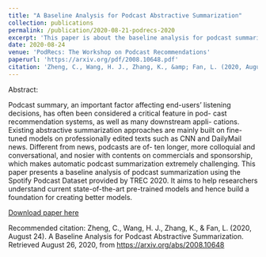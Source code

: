 ```yaml
---
title: "A Baseline Analysis for Podcast Abstractive Summarization"
collection: publications
permalink: /publication/2020-08-21-podrecs-2020
excerpt: 'This paper is about the baseline analysis for podcast summarization task.'
date: 2020-08-24
venue: 'PodRecs: The Workshop on Podcast Recommendations'
paperurl: 'https://arxiv.org/pdf/2008.10648.pdf'
citation: 'Zheng, C., Wang, H. J., Zhang, K., &amp; Fan, L. (2020, August 24). A Baseline Analysis for Podcast Abstractive Summarization. Retrieved August 26, 2020, from https://arxiv.org/abs/2008.10648'
---
```

Abstract:

Podcast summary, an important factor affecting end-users’ listening decisions, has often been considered a critical feature in pod- cast recommendation systems, as well as many downstream appli- cations. Existing abstractive summarization approaches are mainly built on fine-tuned models on professionally edited texts such as CNN and DailyMail news. Different from news, podcasts are of- ten longer, more colloquial and conversational, and nosier with contents on commercials and sponsorship, which makes automatic podcast summarization extremely challenging. This paper presents a baseline analysis of podcast summarization using the Spotify Podcast Dataset provided by TREC 2020. It aims to help researchers understand current state-of-the-art pre-trained models and hence build a foundation for creating better models.

[Download paper here](https://arxiv.org/pdf/2008.10648.pdf)

Recommended citation: Zheng, C., Wang, H. J., Zhang, K., &amp; Fan, L. (2020, August 24). A Baseline Analysis for Podcast Abstractive Summarization. Retrieved August 26, 2020, from https://arxiv.org/abs/2008.10648